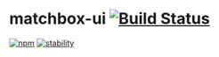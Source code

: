 matchbox-ui [![Build Status](https://travis-ci.org/matchboxjs/matchbox-ui.svg)](https://travis-ci.org/matchboxjs/matchbox-ui)
===========

[![npm](https://img.shields.io/npm/v/matchbox-ui.svg)](https://www.npmjs.com/package/matchbox-ui)
[![stability](https://img.shields.io/badge/stability-experimental-orange.svg)](https://github.com/matchboxjs/matchbox/wiki/Stability)
